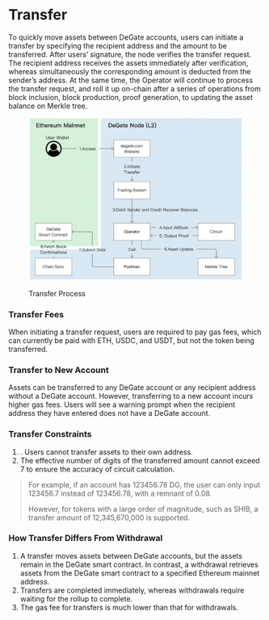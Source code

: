# Transfer

To quickly move assets between DeGate accounts, users can initiate a transfer by specifying the recipient address and the amount to be transferred. After users’ signature, the node verifies the transfer request. The recipient address receives the assets immediately after verification, whereas simultaneously the corresponding amount is deducted from the sender’s address. At the same time, the Operator will continue to process the transfer request, and roll it up on-chain after a series of operations from block inclusion, block production, proof generation, to updating the asset balance on Merkle tree.

<figure><img src="../.gitbook/assets/Screen Shot 2022-12-09 at 17.01.01.png" alt=""><figcaption><p>Transfer Process</p></figcaption></figure>

### Transfer Fees

When initiating a transfer request, users are required to pay gas fees, which can currently be paid with ETH, USDC, and USDT, but not the token being transferred.

### Transfer to New Account

Assets can be transferred to any DeGate account or any recipient address without a DeGate account. However, transferring to a new account incurs higher gas fees. Users will see a warning prompt when the recipient address they have entered does not have a DeGate account.

### Transfer Constraints

1. . Users cannot transfer assets to their own address.
2. &#x20;The effective number of digits of the transferred amount cannot exceed 7 to ensure the accuracy of circuit calculation.

> For example, if an account has 123456.78 DG, the user can only input 123456.7 instead of 123456.78, with a remnant of 0.08.
>
> However,  for tokens with a large order of magnitude, such as SHIB,  a transfer amount of 12,345,670,000 is supported.&#x20;

### How Transfer Differs From Withdrawal

1. A transfer moves assets between DeGate accounts, but the assets remain in the DeGate smart contract. In contrast, a withdrawal retrieves assets from the DeGate smart contract to a specified Ethereum mainnet address.
2. Transfers are completed immediately, whereas withdrawals require waiting for the rollup to complete.
3. The gas fee for transfers is much lower than that for withdrawals.
